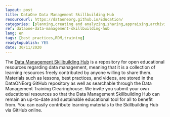 ```yaml
---
layout: post 
title: DataOne Data Management Skillbuilding Hub
resourceurl: https://dataoneorg.github.io/Education/
categories: [planning,creating and analyzing,sharing,appraising,archiving and preserving,reusing]
ref: dataone-data-management-skillbuilding-hub
lang: en
tags: [best practices,RDM,training]
readytopublish: YES
date: 30/11/2020
---
```

The [Data Management Skillbuilding Hub](https://dataoneorg.github.io/Education/) is a repository for open educational resources regarding data management, meaning that it is a collection of learning resources freely contributed by anyone willing to share them. Materials such as lessons, best practices, and videos, are stored in the DataONEorg GitHub repository as well as searchable through the Data Management Training Clearinghouse. We invite you submit your own educational resources so that the Data Management Skillbuilding Hub can remain an up-to-date and sustainable educational tool for all to benefit from. You can easily contribute learning materials to the Skillbuilding Hub via GitHub online.
